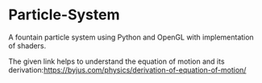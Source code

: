 # Particle-System
A fountain particle system using Python and OpenGL with implementation of shaders.

The given link helps to understand the equation of motion and its derivation:https://byjus.com/physics/derivation-of-equation-of-motion/
